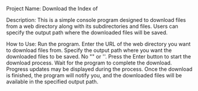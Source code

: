 Project Name: Download the Index of

Description:
This is a simple console program designed to download files from a web directory along with its subdirectories and files. Users can specify the output path where the downloaded files will be saved.

How to Use:
    Run the program.
    Enter the URL of the web directory you want to download files from.
    Specify the output path where you want the downloaded files to be saved. No "" or ''.
    Press the Enter button to start the download process.
    Wait for the program to complete the download. Progress updates may be displayed during the process.
    Once the download is finished, the program will notify you, and the downloaded files will be available in the specified output path.
